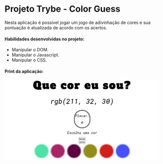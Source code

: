 # Projeto Trybe - Color Guess

Nesta aplicação é possível jogar um jogo de adivinhação de cores e sua pontuação é atualizada de acordo com os acertos.

#### Habilidades desenvolvidas no projeto:

- Manipular o DOM.
- Manipular o Javascript.
- Manipular o CSS.

#### Print da aplicação:

![print do projeto color guess em execução](./color-guess-print.png)
